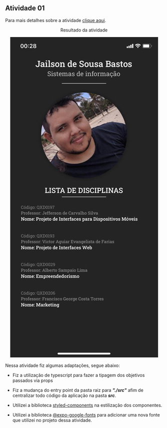## Atividade  01

Para mais detalhes sobre a atividade [clique aqui](https://github.com/JailsonSousa/pidm-2020.2/blob/main/atv01/ATV1.pdf).

  
  <p align="center">
  Resultado da atividade
</p>
  
<p align="center">
  <img src="https://github.com/JailsonSousa/pidm-2020.2/blob/main/atv01/ATV1.jpeg" alt="Resultado da atividade"/>
</p>

Nessa atividade fiz algumas adaptações, segue abaixo:

 - Fiz a utilização de typescript para fazer a tipagem dos objetivos passados via props
 
 - Fiz a mudança do entry point da pasta raiz para ***"./src"*** afim de centralizar todo código da aplicação na pasta ***src***.
 
 - Utilizei a biblioteca [styled-components](https://styled-components.com/) na estilização dos componentes.
 - Utilizei a biblioteca [@expo-google-fonts](https://github.com/expo/google-fonts) para adicionar uma nova fonte que utilizei no projeto dessa atividade.
